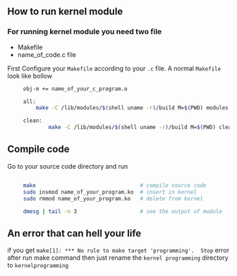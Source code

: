 
## How to run kernel module
### For running kernel module you need two file 
* Makefile
* name_of_code.c file

First Configure your `Makefile` according to your `.c` file. A normal `Makefile` look like bollow
```sh
     obj-m += name_of_your_c_program.o

     all:
	     make -C /lib/modules/$(shell uname -r)/build M=$(PWD) modules

     clean:
             make -C /lib/modules/$(shell uname -r)/build M=$(PWD) clean
```

## Compile code
Go to your source code directory and run
```sh

     make                                 # compile source code
     sudo insmod name_of_your_program.ko  # insert in kernel
     sudo rmmod name_of_your_program.ko   # delete from kernel

     dmesg | tail -n 3                    # see the output of module
```
## An error that can hell your life
if you get `make[1]: *** No rule to make target 'programming'.  Stop` error after run make command
then just rename the `kernel programming` directory to `kernelprogramming`
